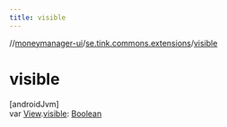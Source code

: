 ```yaml
---
title: visible
---
```

//[moneymanager-ui](../../index.html)/[se.tink.commons.extensions](index.html)/[visible](visible.html)



# visible



[androidJvm]\
var [View](https://developer.android.com/reference/kotlin/android/view/View.html).[visible](visible.html): [Boolean](https://kotlinlang.org/api/latest/jvm/stdlib/kotlin/-boolean/index.html)




